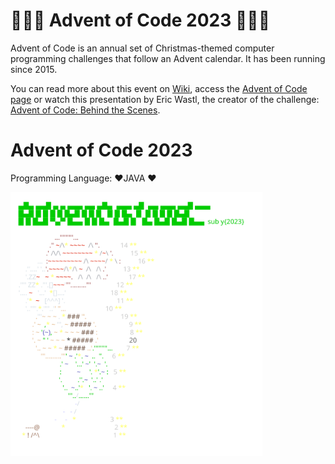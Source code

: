# 🎄🎅🎄 Advent of Code 2023 🎄🎅🎄

Advent of Code is an annual set of Christmas-themed computer programming challenges that follow an
Advent calendar. It has been running since 2015.

You can read more about this event on [Wiki](https://en.wikipedia.org/wiki/Advent_of_Code]), access
the [Advent of Code page](https://adventofcode.com/) or watch this presentation by Eric Wastl, the
creator of the
challenge: [Advent of Code: Behind the Scenes](https://www.youtube.com/watch?v=_oNOTknRTSU).

# Advent of Code 2023

Programming Language: ❤️JAVA ❤️



<a href="https://adventofcode.com/2023"><img src="src/main/java/ro/dragos/geornoiu/year2023/calendar.svg" width="80%" /></a>
           